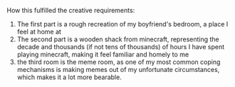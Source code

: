 How this fulfilled the creative requirements:

1. The first part is a rough recreation of my boyfriend's bedroom, a place I feel at home at
2. The second part is a wooden shack from minecraft, representing the decade and thousands (if not tens of thousands) of hours I have spent playing minecraft, making it feel familiar and homely to me
3. the third room is the meme room, as one of my most common coping mechanisms is making memes out of my unfortunate circumstances, which makes it a lot more bearable. 
